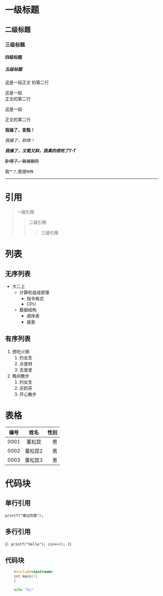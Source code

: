 # 一级标题

## 二级标题

### 三级标题

#### 四级标题

##### 五级标题

这是一段正文
的第二行

这是一段<br>正文的第二行

这是一段

正文的第二行

**我操了，变粗！**

*我操了，斜体！*

***我操了，又粗又斜，我真的烦死了T-T***

~~卧槽了，我被删除~~

我`艹了`,我很`特殊`

*****
# 引用
> 一级引用
>> 二级引用
>>> 三级引用

# 列表
## 无序列表
* 大二上
	* 计算机组成原理
		* 指令格式
		* CPU
	* 数据结构
		* 顺序表
		* 链表
## 有序列表
1. 想吃火锅
	1. 约女生
	2. 点食材
	3. 去食堂
2. 晚间散步
	1. 约女生
	2. 买奶茶
	3. 开心散步
# 表格
编号|姓名|性别
---|:--:|---:
0001|董松昆|男
0002|董松昆2|男
0003|董松昆3|男
# 代码块
## 单行引用
`printf("难过的我");`
## 多行引用
(```)
	printf("hello");
	cin>>();
(```)
## 代码块
```cpp
	#include<iostream>
	int main(){
	}
```
```bash
	echo "hi"
```
